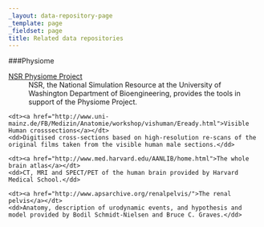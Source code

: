 ```yaml
---
_layout: data-repository-page
_template: page
_fieldset: page
title: Related data repositories
---
```

###Physiome

<dl>
	<dt><a href="http://www.physiome.org/">NSR Physiome Project</a></dt>
	<dd>NSR, the National Simulation Resource at the University of Washington Department of Bioengineering, provides the tools in support of the Physiome Project.</dd>

	<dt><a href="http://www.uni-mainz.de/FB/Medizin/Anatomie/workshop/vishuman/Eready.html">Visible Human crosssections</a></dt>
	<dd>Digitised cross-sections based on high-resolution re-scans of the original films taken from the visible human male sections.</dd>

	<dt><a href="http://www.med.harvard.edu/AANLIB/home.html">The whole brain atlas</a></dt>
	<dd>CT, MRI and SPECT/PET of the human brain provided by Harvard Medical School.</dd>

	<dt><a href="http://www.apsarchive.org/renalpelvis/">The renal pelvis</a></dt>
	<dd>Anatomy, description of urodynamic events, and hypothesis and model provided by Bodil Schmidt-Nielsen and Bruce C. Graves.</dd>

</dl>